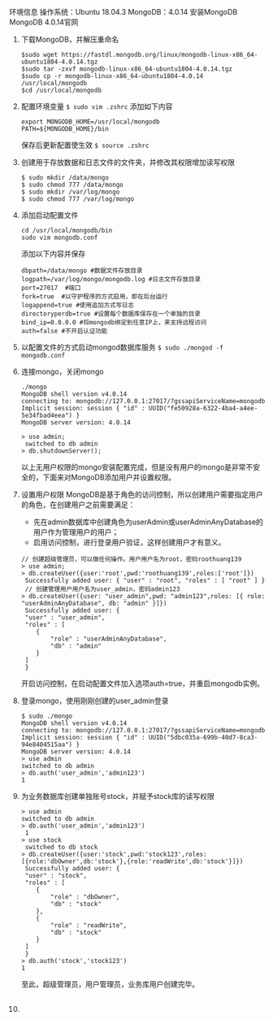环境信息
操作系统：Ubuntu 18.04.3
MongoDB：4.0.14
安装MongoDB
MongoDB 4.0.14官网

1. 下载MongoDB，并解压重命名

    ```
    $sudo wget https://fastdl.mongodb.org/linux/mongodb-linux-x86_64-ubuntu1804-4.0.14.tgz
    $sudo tar -zxvf mongodb-linux-x86_64-ubuntu1804-4.0.14.tgz
    $sudo cp -r mongodb-linux-x86_64-ubuntu1804-4.0.14 /usr/local/mongodb
    $cd /usr/local/mongodb
    ```

2. 配置环境变量
    `$ sudo vim .zshrc`
    添加如下内容
    ```
    export MONGODB_HOME=/usr/local/mongodb
    PATH=${MONGODB_HOME}/bin
    ```

    保存后更新配置使生效
    `$ source .zshrc`

3. 创建用于存放数据和日志文件的文件夹，并修改其权限增加读写权限
    ```
    $ sudo mkdir /data/mongo
    $ sudo chmod 777 /data/mongo
    $ sudo mkdir /var/log/mongo
    $ sudo chmod 777 /var/log/mongo
    ```

4. 添加启动配置文件
    ```
    cd /usr/local/mongodb/bin
    sudo vim mongodb.conf
    ```
    添加以下内容并保存
    ```
    dbpath=/data/mongo #数据文件存放目录
    logpath=/var/log/mongo/mongodb.log #日志文件存放目录
    port=27017  #端口
    fork=true  #以守护程序的方式启用，即在后台运行
    logappend=true #使用追加方式写日志
    directoryperdb=true #设置每个数据库保存在一个单独的目录
    bind_ip=0.0.0.0 #将mongodb绑定到任意IP上，来支持远程访问
    auth=false #不开启认证功能
    ```

5. 以配置文件的方式启动mongod数据库服务
	`$ sudo ./mongod -f mongodb.conf`

6. 连接mongo，关闭mongo
    ```
    ./mongo
    MongoDB shell version v4.0.14
    connecting to: mongodb://127.0.0.1:27017/?gssapiServiceName=mongodb
    Implicit session: session { "id" : UUID("fe50928a-6322-4ba4-a4ee-5e34fbad4eea") }
    MongoDB server version: 4.0.14

    > use admin;
     switched to db admin
    > db.shutdownServer();
    ```

    以上无用户权限的mongo安装配置完成，但是没有用户的mongo是非常不安全的，下面来对MongoDB添加用户并设置权限。

7. 设置用户权限
    MongoDB是基于角色的访问控制，所以创建用户需要指定用户的角色，在创建用户之前需要满足：

    - 先在admin数据库中创建角色为userAdmin或userAdminAnyDatabase的用户作为管理用户的用户；
    - 启用访问控制，进行登录用户验证，这样创建用户才有意义。
    ```
    // 创建超级管理员，可以做任何操作。用户用户名为root，密码roothuang139
    > use admin;
    > db.createUser({user:'root',pwd:'roothuang139',roles:['root']})
     Successfully added user: { "user" : "root", "roles" : [ "root" ] }
     // 创建管理用户用户名为user_admin，密码admin123
    > db.createUser({user: "user_admin",pwd: "admin123",roles: [{ role: "userAdminAnyDatabase", db: "admin" }]})
     Successfully added user: {
     "user" : "user_admin",
     "roles" : [
        {
            "role" : "userAdminAnyDatabase",
            "db" : "admin"
        }
     ]
     }
    ```
    开启访问控制，在启动配置文件加入选项auth=true，并重启mongodb实例。

8. 登录mongo，使用刚刚创建的user_admin登录
    ```
    $ sudo ./mongo
    MongoDB shell version v4.0.14
    connecting to: mongodb://127.0.0.1:27017/?gssapiServiceName=mongodb
    Implicit session: session { "id" : UUID("5dbc035a-699b-40d7-8ca3-94e8404515aa") }
    MongoDB server version: 4.0.14
    > use admin
    switched to db admin
    > db.auth('user_admin','admin123')
    1
    ```

9. 为业务数据库创建单独账号stock，并赋予stock库的读写权限
    ```
    > use admin
    switched to db admin
    > db.auth('user_admin','admin123')
     1
    > use stock
     switched to db stock
    > db.createUser({user:'stock',pwd:'stock123',roles:[{role:'dbOwner',db:'stock'},{role:'readWrite',db:'stock'}]})
     Successfully added user: {
     "user" : "stock",
     "roles" : [
        {
            "role" : "dbOwner",
            "db" : "stock"
        },
        {
            "role" : "readWrite",
            "db" : "stock"
        }
     ]
     }
    > db.auth('stock','stock123')
    1
    ```
     至此，超级管理员，用户管理员，业务库用户创建完毕。<br><br>
    
10. 



